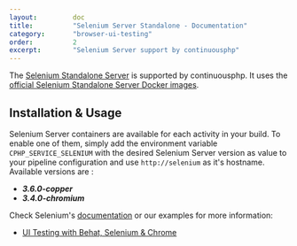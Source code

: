 ```yaml
---
layout:         doc
title:          "Selenium Server Standalone - Documentation"
category:       "browser-ui-testing"
order:          2
excerpt:        "Selenium Server support by continuousphp"
---
```

The [Selenium Standalone Server](http://www.seleniumhq.org/) is supported by continuousphp. It uses the [official Selenium Standalone Server Docker images](https://hub.docker.com/r/selenium/standalone-chrome/).

## Installation & Usage

Selenium Server containers are available for each activity in your build. To enable one of them, simply add the environment
variable `CPHP_SERVICE_SELENIUM` with the desired Selenium Server version as value to your pipeline configuration and use
`http://selenium` as it's hostname. Available versions are :

* ***3.6.0-copper***
* ***3.4.0-chromium***



Check Selenium's [documentation](https://github.com/SeleniumHQ/selenium/wiki/Grid2) or our examples for more information:

* [UI Testing with Behat, Selenium & Chrome](//testing/behat#ui-testing-with-selenium-and-chrome)